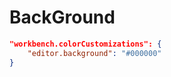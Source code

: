 # BackGround



```json
"workbench.colorCustomizations": {
    "editor.background": "#000000"
}
```
